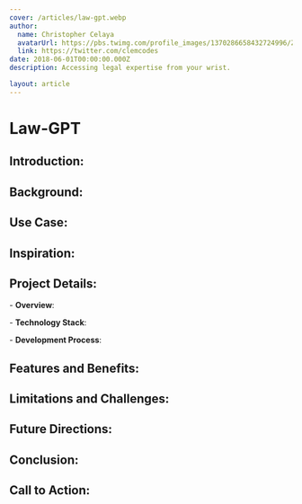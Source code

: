 ```yaml
---
cover: /articles/law-gpt.webp
author:
  name: Christopher Celaya
  avatarUrl: https://pbs.twimg.com/profile_images/1370286658432724996/ZMSDzzIi_400x400.jpg
  link: https://twitter.com/clemcodes
date: 2018-06-01T00:00:00.000Z
description: Accessing legal expertise from your wrist.

layout: article
---
```


# Law-GPT

## **Introduction**:


## **Background**:


## **Use Case**:


## **Inspiration**:


## **Project Details**:

\- **Overview**: 

\- **Technology Stack**: 

\- **Development Process**: 

## **Features and Benefits**:


## **Limitations and Challenges**:


## **Future Directions**:


## **Conclusion**:


## **Call to Action**:

